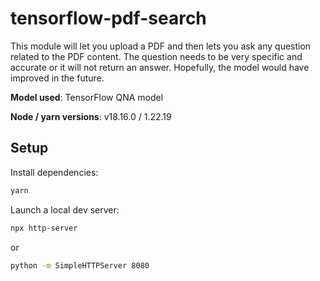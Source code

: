 # tensorflow-pdf-search
This module will let you upload a PDF and then lets you ask any question related to the PDF content. The question needs to be very specific and accurate or it will not return an answer. Hopefully, the model would have improved in the future.

**Model used**: TensorFlow QNA model

**Node / yarn versions**: v18.16.0 / 1.22.19

## Setup

Install dependencies:

```sh
yarn
```

Launch a local dev server:

```sh
npx http-server
```

or 

```sh
python -m SimpleHTTPServer 8080
```
